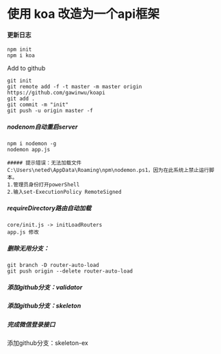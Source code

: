 #  使用 koa 改造为一个api框架

#### 更新日志

```
npm init
npm i koa
```
Add to github
```
git init 
git remote add -f -t master -m master origin https://github.com/gawinwu/koapi
git add .  
git commit -m "init"
git push -u origin master -f
```

##### nodenom自动重启server
```
npm i nodemon -g
nodemon app.js

##### 提示错误：无法加载文件 C:\Users\neted\AppData\Roaming\npm\nodemon.ps1，因为在此系统上禁止运行脚本。
1.管理员身份打开powerShell
2.输入set-ExecutionPolicy RemoteSigned  
```

##### requireDirectory路由自动加载
```
core/init.js -> initLoadRouters
app.js 修改
```

##### 删除无用分支：
```
git branch -D router-auto-load
git push origin --delete router-auto-load
```

##### 添加github分支：validator 

##### 添加github分支：skeleton

##### 完成微信登录接口
添加github分支：skeleton-ex


